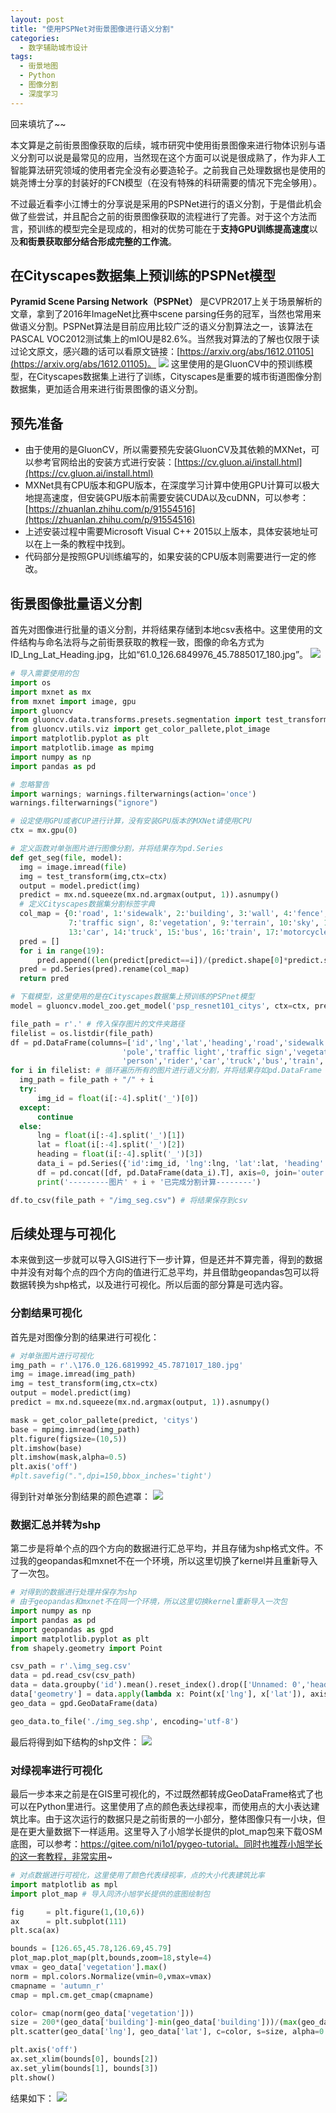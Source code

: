 ```yaml
---
layout: post
title: "使用PSPNet对街景图像进行语义分割"
categories:
  - 数字辅助城市设计
tags:
  - 街景地图
  - Python
  - 图像分割
  - 深度学习
---
```

回来填坑了~~

本文算是之前街景图像获取的后续，城市研究中使用街景图像来进行物体识别与语义分割可以说是最常见的应用，当然现在这个方面可以说是很成熟了，作为非人工智能算法研究领域的使用者完全没有必要造轮子。之前我自己处理数据也是使用的姚尧博士分享的封装好的FCN模型（在没有特殊的科研需要的情况下完全够用）。

不过最近看李小江博士的分享说是采用的PSPNet进行的语义分割，于是借此机会做了些尝试，并且配合之前的街景图像获取的流程进行了完善。对于这个方法而言，预训练的模型完全是现成的，相对的优势可能在于**支持GPU训练提高速度**以及**和街景获取部分结合形成完整的工作流**。

## 在Cityscapes数据集上预训练的PSPNet模型

**Pyramid Scene Parsing Network（PSPNet）** 是CVPR2017上关于场景解析的文章，拿到了2016年ImageNet比赛中scene parsing任务的冠军，当然也常用来做语义分割。PSPNet算法是目前应用比较广泛的语义分割算法之一，该算法在PASCAL VOC2012测试集上的mIOU是82.6%。当然我对算法的了解也仅限于读过论文原文，感兴趣的话可以看原文链接：[https://arxiv.org/abs/1612.01105](https://arxiv.org/abs/1612.01105)。
![](image/stuttgart02-2040x500.png)
这里使用的是GluonCV中的预训练模型，在Cityscapes数据集上进行了训练，Cityscapes是重要的城市街道图像分割数据集，更加适合用来进行街景图像的语义分割。
## 预先准备
- 由于使用的是GluonCV，所以需要预先安装GluonCV及其依赖的MXNet，可以参考官网给出的安装方式进行安装：[https://cv.gluon.ai/install.html](https://cv.gluon.ai/install.html)
- MXNet具有CPU版本和GPU版本，在深度学习计算中使用GPU计算可以极大地提高速度，但安装GPU版本前需要安装CUDA以及cuDNN，可以参考：[https://zhuanlan.zhihu.com/p/91554516](https://zhuanlan.zhihu.com/p/91554516)
- 上述安装过程中需要Microsoft Visual C++ 2015以上版本，具体安装地址可以在上一条的教程中找到。
- 代码部分是按照GPU训练编写的，如果安装的CPU版本则需要进行一定的修改。
## 街景图像批量语义分割

首先对图像进行批量的语义分割，并将结果存储到本地csv表格中。这里使用的文件结构与命名法将与之前街景获取的教程一致，图像的命名方式为 ID_Lng_Lat_Heading.jpg，比如“61.0_126.6849976_45.7885017_180.jpg”。
![](image/2%204.png)
```python
# 导入需要使用的包
import os
import mxnet as mx
from mxnet import image, gpu
import gluoncv
from gluoncv.data.transforms.presets.segmentation import test_transform
from gluoncv.utils.viz import get_color_pallete,plot_image
import matplotlib.pyplot as plt
import matplotlib.image as mpimg
import numpy as np
import pandas as pd

# 忽略警告
import warnings; warnings.filterwarnings(action='once') 
warnings.filterwarnings("ignore")

# 设定使用GPU或者CUP进行计算，没有安装GPU版本的MXNet请使用CPU
ctx = mx.gpu(0)

# 定义函数对单张图片进行图像分割，并将结果存为pd.Series
def get_seg(file, model):
  img = image.imread(file)
  img = test_transform(img,ctx=ctx)
  output = model.predict(img)
  predict = mx.nd.squeeze(mx.nd.argmax(output, 1)).asnumpy()
  # 定义Cityscapes数据集分割标签字典
  col_map = {0:'road', 1:'sidewalk', 2:'building', 3:'wall', 4:'fence', 5:'pole', 6:'traffic light',
             7:'traffic sign', 8:'vegetation', 9:'terrain', 10:'sky', 11:'person', 12:'rider',
             13:'car', 14:'truck', 15:'bus', 16:'train', 17:'motorcycle', 18:'bicycle'}
  pred = []
  for i in range(19):
      pred.append((len(predict[predict==i])/(predict.shape[0]*predict.shape[1])))
  pred = pd.Series(pred).rename(col_map)
  return pred

# 下载模型，这里使用的是在Cityscapes数据集上预训练的PSPnet模型
model = gluoncv.model_zoo.get_model('psp_resnet101_citys', ctx=ctx, pretrained=True)

file_path = r'.' # 传入保存图片的文件夹路径
filelist = os.listdir(file_path)
df = pd.DataFrame(columns=['id','lng','lat','heading','road','sidewalk','building','wall','fence',
                         'pole','traffic light','traffic sign','vegetation','terrain','sky',
                         'person','rider','car','truck','bus','train','motorcycle','bicycle'])
for i in filelist: # 循环遍历所有的图片进行语义分割，并将结果存如pd.DataFrame
  img_path = file_path + "/" + i
  try:
      img_id = float(i[:-4].split('_')[0])
  except:
      continue
  else:
      lng = float(i[:-4].split('_')[1])
      lat = float(i[:-4].split('_')[2])
      heading = float(i[:-4].split('_')[3])
      data_i = pd.Series({'id':img_id, 'lng':lng, 'lat':lat, 'heading':heading}).append(get_seg(img_path, model))
      df = pd.concat([df, pd.DataFrame(data_i).T], axis=0, join='outer', ignore_index=True)
      print('---------图片' + i + '已完成分割计算--------')

df.to_csv(file_path + "/img_seg.csv") # 将结果保存到csv
```
## 后续处理与可视化

本来做到这一步就可以导入GIS进行下一步计算，但是还并不算完善，得到的数据中并没有对每个点的四个方向的值进行汇总平均，并且借助geopandas包可以将数据转换为shp格式，以及进行可视化。所以后面的部分算是可选内容。
### 分割结果可视化

首先是对图像分割的结果进行可视化：

```python
# 对单张图片进行可视化
img_path = r'.\176.0_126.6819992_45.7871017_180.jpg'
img = image.imread(img_path)
img = test_transform(img,ctx=ctx)
output = model.predict(img)
predict = mx.nd.squeeze(mx.nd.argmax(output, 1)).asnumpy()

mask = get_color_pallete(predict, 'citys')
base = mpimg.imread(img_path)
plt.figure(figsize=(10,5))
plt.imshow(base)
plt.imshow(mask,alpha=0.5)
plt.axis('off')
#plt.savefig(".",dpi=150,bbox_inches='tight')
```

得到针对单张分割结果的颜色遮罩：
![](image/1%203.png)
### 数据汇总并转为shp

第二步是将单个点的四个方向的数据进行汇总平均，并且存储为shp格式文件。不过我的geopandas和mxnet不在一个环境，所以这里切换了kernel并且重新导入了一次包。

```python
# 对得到的数据进行处理并保存为shp
# 由于geopandas和mxnet不在同一个环境，所以这里切换kernel重新导入一次包
import numpy as np
import pandas as pd
import geopandas as gpd
import matplotlib.pyplot as plt
from shapely.geometry import Point

csv_path = r'.\img_seg.csv'
data = pd.read_csv(csv_path)
data = data.groupby('id').mean().reset_index().drop(['Unnamed: 0','heading'],axis=1) #
data['geometry'] = data.apply(lambda x: Point(x['lng'], x['lat']), axis=1)
geo_data = gpd.GeoDataFrame(data)

geo_data.to_file('./img_seg.shp', encoding='utf-8')
```

最后将得到如下结构的shp文件：
![](image/3%204.png)
### 对绿视率进行可视化

最后一步本来之前是在GIS里可视化的，不过既然都转成GeoDataFrame格式了也可以在Python里进行。这里使用了点的颜色表达绿视率，而使用点的大小表达建筑比率。由于这次运行的数据只是之前街景的一小部分，整体图像只有一小块，但是在更大量数据下一样适用。这里导入了小旭学长提供的plot_map包来下载OSM底图，可以参考：https://gitee.com/ni1o1/pygeo-tutorial。同时也推荐小旭学长的这一套教程，非常实用~

```python
# 对点数据进行可视化，这里使用了颜色代表绿视率，点的大小代表建筑比率
import matplotlib as mpl
import plot_map # 导入同济小旭学长提供的底图绘制包

fig     = plt.figure(1,(10,6))    
ax      = plt.subplot(111)
plt.sca(ax)

bounds = [126.65,45.78,126.69,45.79]
plot_map.plot_map(plt,bounds,zoom=18,style=4)
vmax = geo_data['vegetation'].max()
norm = mpl.colors.Normalize(vmin=0,vmax=vmax)
cmapname = 'autumn_r'
cmap = mpl.cm.get_cmap(cmapname)

color= cmap(norm(geo_data['vegetation']))
size = 200*(geo_data['building']-min(geo_data['building']))/(max(geo_data['building'])-min(geo_data['building']))
plt.scatter(geo_data['lng'], geo_data['lat'], c=color, s=size, alpha=0.5)

plt.axis('off')
ax.set_xlim(bounds[0], bounds[2])
ax.set_ylim(bounds[1], bounds[3])
plt.show()
```

结果如下：
![](image/4%201.png)